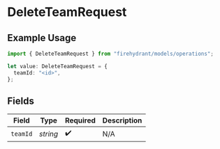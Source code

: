 # DeleteTeamRequest

## Example Usage

```typescript
import { DeleteTeamRequest } from "firehydrant/models/operations";

let value: DeleteTeamRequest = {
  teamId: "<id>",
};
```

## Fields

| Field              | Type               | Required           | Description        |
| ------------------ | ------------------ | ------------------ | ------------------ |
| `teamId`           | *string*           | :heavy_check_mark: | N/A                |